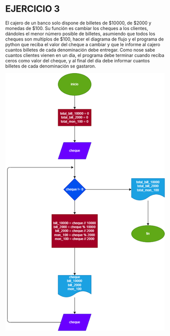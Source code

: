 # EJERCICIO 3
El cajero de un banco solo dispone de billetes de $10000, de $2000  y monedas de $100. Su función es cambiar los cheques a los clientes, dándoles el menor número posible de billetes, asumiendo que todos los cheques son multiplos de $100, hacer el diagrama de flujo y el programa de python que reciba el valor del cheque a cambiar y que le informe al cajero cuantos billetes de cada denominación debe entregar. Como nose sabe cuantos clientes vienen en un dia, el programa debe terminar cuando reciba ceros como valor del cheque, y al final del dia debe informar cuantos billetes de cada denominación se gastaron.

![DIAGRAMA_DE_FLUJO](ejercicio_3.png)